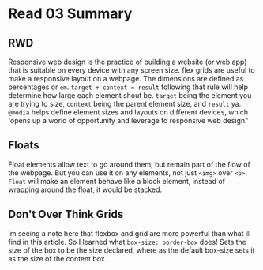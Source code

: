 # Read 03 Summary

## RWD 
Responsive web design is the practice of building a website (or web app) that is suitable on every device with any screen size. flex grids are useful to make a responsive layout on a webpage. The dimensions are defined as percentages or `em`. `target ÷ context = result` following that rule will help determine how large each element shout be. `target` being the element you are trying to size, `context` being the parent element size, and `result` ya. `@media` helps define element sizes and layouts on different devices, which 'opens up a world of opportunity and leverage to responsive web design.'

## Floats
Float elements allow text to go around them, but remain part of the flow of the webpage. But you can use it on any elements, not just `<img>` over `<p>`. `Float` will make an element behave like a block element, instead of wrapping around the float, it would be stacked.

## Don't Over Think Grids
Im seeing a note here that flexbox and grid are more powerful than what ill find in this article. So I learned what `box-size: border-box` does! Sets the size of the box to be the size declared, where as the default box-size sets it as the size of the content box.